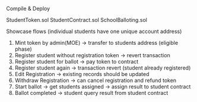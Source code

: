 Compile & Deploy

StudentToken.sol
StudentContract.sol
SchoolBalloting.sol

Showcase flows (individual students have one unique account address)
1. Mint token by admin(MOE) -> transfer to students address (eligible phase)
2. Register student without registration token -> revert transaction
3. Register student for ballot -> pay token to contract
4. Register student again -> transaction revert (student already registered)
5. Edit Registration -> existing records should be updated
6. Withdraw Registration -> can cancel registration and refund token
7. Start ballot -> get students assigned -> assign result to student contract
8. Ballot completed -> student query result from student contract